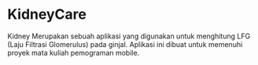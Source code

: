 # KidneyCare
Kidney Merupakan sebuah aplikasi yang digunakan untuk menghitung LFG (Laju Filtrasi Glomerulus) pada ginjal. Aplikasi ini dibuat untuk memenuhi proyek mata kuliah pemograman mobile.
